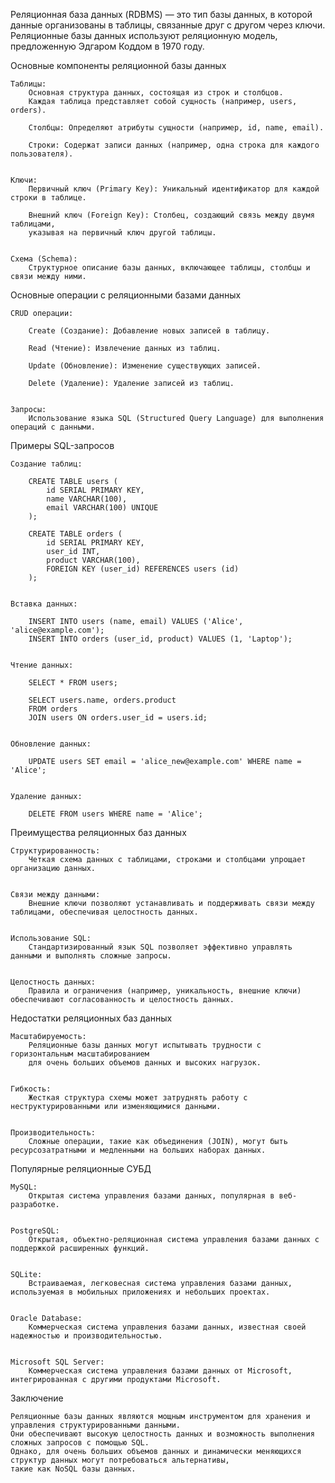 
Реляционная база данных (RDBMS) — это тип базы данных, в которой данные организованы в таблицы, 
связанные друг с другом через ключи. Реляционные базы данных используют реляционную модель, 
предложенную Эдгаром Коддом в 1970 году.


Основные компоненты реляционной базы данных

    Таблицы:
        Основная структура данных, состоящая из строк и столбцов. 
        Каждая таблица представляет собой сущность (например, users, orders).

        Столбцы: Определяют атрибуты сущности (например, id, name, email).

        Строки: Содержат записи данных (например, одна строка для каждого пользователя).


    Ключи:
        Первичный ключ (Primary Key): Уникальный идентификатор для каждой строки в таблице.
        
        Внешний ключ (Foreign Key): Столбец, создающий связь между двумя таблицами, 
        указывая на первичный ключ другой таблицы.


    Схема (Schema):
        Структурное описание базы данных, включающее таблицы, столбцы и связи между ними.



Основные операции с реляционными базами данных

    CRUD операции:

        Create (Создание): Добавление новых записей в таблицу.

        Read (Чтение): Извлечение данных из таблиц.

        Update (Обновление): Изменение существующих записей.

        Delete (Удаление): Удаление записей из таблиц.


    Запросы:
        Использование языка SQL (Structured Query Language) для выполнения операций с данными.


Примеры SQL-запросов

    Создание таблиц:

        CREATE TABLE users (
            id SERIAL PRIMARY KEY,
            name VARCHAR(100),
            email VARCHAR(100) UNIQUE
        );

        CREATE TABLE orders (
            id SERIAL PRIMARY KEY,
            user_id INT,
            product VARCHAR(100),
            FOREIGN KEY (user_id) REFERENCES users (id)
        );
        
    
    Вставка данных:
        
        INSERT INTO users (name, email) VALUES ('Alice', 'alice@example.com');
        INSERT INTO orders (user_id, product) VALUES (1, 'Laptop');


    Чтение данных:
        
        SELECT * FROM users;
        
        SELECT users.name, orders.product
        FROM orders
        JOIN users ON orders.user_id = users.id;

    
    Обновление данных:

        UPDATE users SET email = 'alice_new@example.com' WHERE name = 'Alice';


    Удаление данных:
    
        DELETE FROM users WHERE name = 'Alice';



Преимущества реляционных баз данных

    Структурированность:
        Четкая схема данных с таблицами, строками и столбцами упрощает организацию данных.


    Связи между данными:
        Внешние ключи позволяют устанавливать и поддерживать связи между таблицами, обеспечивая целостность данных.


    Использование SQL:
        Стандартизированный язык SQL позволяет эффективно управлять данными и выполнять сложные запросы.


    Целостность данных:
        Правила и ограничения (например, уникальность, внешние ключи) обеспечивают согласованность и целостность данных.



Недостатки реляционных баз данных

    Масштабируемость:
        Реляционные базы данных могут испытывать трудности с горизонтальным масштабированием 
        для очень больших объемов данных и высоких нагрузок.


    Гибкость:
        Жесткая структура схемы может затруднять работу с неструктурированными или изменяющимися данными.


    Производительность:
        Сложные операции, такие как объединения (JOIN), могут быть ресурсозатратными и медленными на больших наборах данных.



Популярные реляционные СУБД

    MySQL:
        Открытая система управления базами данных, популярная в веб-разработке.


    PostgreSQL:
        Открытая, объектно-реляционная система управления базами данных с поддержкой расширенных функций.


    SQLite:
        Встраиваемая, легковесная система управления базами данных, используемая в мобильных приложениях и небольших проектах.


    Oracle Database:
        Коммерческая система управления базами данных, известная своей надежностью и производительностью.


    Microsoft SQL Server:
        Коммерческая система управления базами данных от Microsoft, интегрированная с другими продуктами Microsoft.



Заключение

    Реляционные базы данных являются мощным инструментом для хранения и управления структурированными данными. 
    Они обеспечивают высокую целостность данных и возможность выполнения сложных запросов с помощью SQL. 
    Однако, для очень больших объемов данных и динамически меняющихся структур данных могут потребоваться альтернативы, 
    такие как NoSQL базы данных.

